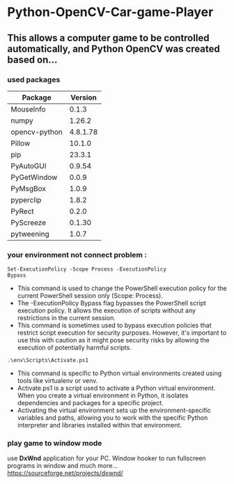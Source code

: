 # Python-OpenCV-Car-game-Player

## This allows a computer game to be controlled automatically, and Python OpenCV was created based on...

### used packages

|Package       | Version |
|------------- | -------- | 
|MouseInfo     | 0.1.3    |
|numpy         | 1.26.2  |
|opencv-python | 4.8.1.78 |
|Pillow        | 10.1.0  |
|pip           | 23.3.1 |
|PyAutoGUI     | 0.9.54 |
|PyGetWindow   | 0.0.9 |
|PyMsgBox      | 1.0.9 |
|pyperclip     | 1.8.2  |
|PyRect        | 0.2.0 |
|PyScreeze     | 0.1.30 |
|pytweening    | 1.0.7 |


### your environment not connect problem :
<code>Set-ExecutionPolicy -Scope Process -ExecutionPolicy Bypass</code> <br />
- This command is used to change the PowerShell execution policy for the current PowerShell session only (Scope: Process).
- The -ExecutionPolicy Bypass flag bypasses the PowerShell script execution policy. It allows the execution of scripts without any restrictions in the current session.
- This command is sometimes used to bypass execution policies that restrict script execution for security purposes. However, it's important to use this with caution as it might pose security risks by allowing the execution of potentially harmful scripts.

<code>.\env\Scripts\Activate.ps1</code>  <br />
- This command is specific to Python virtual environments created using tools like virtualenv or venv.
- Activate.ps1 is a script used to activate a Python virtual environment. When you create a virtual environment in Python, it isolates dependencies and packages for a specific project.
- Activating the virtual environment sets up the environment-specific variables and paths, allowing you to work with the specific Python interpreter and libraries installed within that environment.

### play game to window mode
use <b>DxWnd</b>  application for your PC.
Window hooker to run fullscreen programs in window and much more...
<a href="https://sourceforge.net/projects/dxwnd/">https://sourceforge.net/projects/dxwnd/</a>

